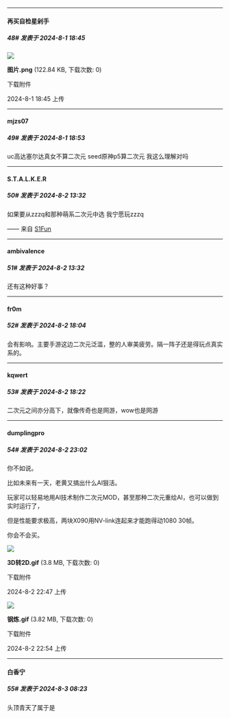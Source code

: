 ﻿
*****

####  再买自检星剁手  
##### 48#       发表于 2024-8-1 18:45

<img src="https://img.saraba1st.com/forum/202408/01/184556mxww2205780dygw2.png" referrerpolicy="no-referrer">

<strong>图片.png</strong> (122.84 KB, 下载次数: 0)

下载附件

2024-8-1 18:45 上传


*****

####  mjzs07  
##### 49#       发表于 2024-8-1 18:53

uc高达塞尔达真女不算二次元 seed原神p5算二次元 我这么理解对吗


*****

####  S.T.A.L.K.E.R  
##### 50#       发表于 2024-8-2 13:32

如果要从zzzq和那种萌系二次元中选 我宁愿玩zzzq

—— 来自 [S1Fun](https://s1fun.koalcat.com)

*****

####  ambivalence  
##### 51#       发表于 2024-8-2 13:32

还有这种好事？


*****

####  fr0m  
##### 52#       发表于 2024-8-2 18:04

会有影响。主要手游这边二次元泛滥，整的人审美疲劳。隔一阵子还是得玩点真实系的。


*****

####  kqwert  
##### 53#       发表于 2024-8-2 18:22

二次元之间亦分高下，就像传奇也是网游，wow也是网游


*****

####  dumplingpro  
##### 54#       发表于 2024-8-2 23:02

你不如说。

比如未来有一天，老黄又搞出什么AI狠活。

玩家可以轻易地用AI技术制作二次元MOD，甚至那种二次元重绘AI，也可以做到实时运行了，

但是性能要求极高，两块X090用NV-link连起来才能跑得动1080 30帧。

你会不会买。

<img src="https://img.saraba1st.com/forum/202408/02/224700xjgajrw3l6zsnjfb.gif" referrerpolicy="no-referrer">

<strong>3D转2D.gif</strong> (3.8 MB, 下载次数: 0)

下载附件

2024-8-2 22:47 上传

<img src="https://img.saraba1st.com/forum/202408/02/225444nz5xzy5n54h7nh8x.gif" referrerpolicy="no-referrer">

<strong>钢炼.gif</strong> (3.82 MB, 下载次数: 0)

下载附件

2024-8-2 22:54 上传


*****

####  白香宁  
##### 55#       发表于 2024-8-3 08:23

头顶青天了属于是

